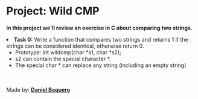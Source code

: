<html>
<h1>Project: Wild CMP</h1>
<p><strong>In this project we'll review an exercise in C about comparing two strings.</strong></p>
<body>
<li><strong>Task 0:</strong> Write a function that compares two strings and returns 1 if the strings can be considered identical, otherwise return 0.
<ul>
<li>Prototype: int wildcmp(char *s1, char *s2);</li>
<li>s2 can contain the special character *.</li>
<li>The special char * can replace any string (including an empty string)</li>
</ul>
</li>
</body>
<br>
<br>
<footer>Made by: <strong><a href="https://github.com/DanielBaquero28">Daniel Baquero</a></strong></footer>
</html>
